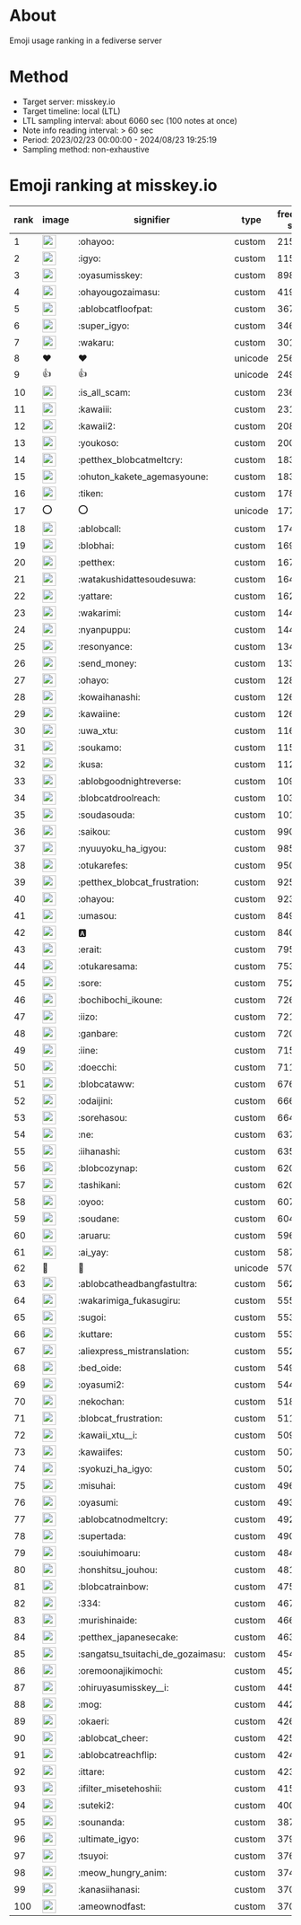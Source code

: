 # About
Emoji usage ranking in a fediverse server

# Method
- Target server: misskey.io
- Target timeline: local (LTL)
- LTL sampling interval: about 6060 sec (100 notes at once)
- Note info reading interval: > 60 sec
- Period: 2023/02/23 00:00:00 - 2024/08/23 19:25:19 
- Sampling method: non-exhaustive

# Emoji ranking at misskey.io

|rank|image|signifier|type|frequency score|
|----|----|----|----|----|
|1|<img height="24" src="https://misskey.io/emoji/ohayoo.webp">|:ohayoo:|custom|215144|
|2|<img height="24" src="https://misskey.io/emoji/igyo.webp">|:igyo:|custom|115475|
|3|<img height="24" src="https://misskey.io/emoji/oyasumisskey.webp">|:oyasumisskey:|custom|89827|
|4|<img height="24" src="https://misskey.io/emoji/ohayougozaimasu.webp">|:ohayougozaimasu:|custom|41939|
|5|<img height="24" src="https://misskey.io/emoji/ablobcatfloofpat.webp">|:ablobcatfloofpat:|custom|36759|
|6|<img height="24" src="https://misskey.io/emoji/super_igyo.webp">|:super_igyo:|custom|34624|
|7|<img height="24" src="https://misskey.io/emoji/wakaru.webp">|:wakaru:|custom|30100|
|8|❤|❤|unicode|25618|
|9|👍|👍|unicode|24935|
|10|<img height="24" src="https://misskey.io/emoji/is_all_scam.webp">|:is_all_scam:|custom|23600|
|11|<img height="24" src="https://misskey.io/emoji/kawaiii.webp">|:kawaiii:|custom|23155|
|12|<img height="24" src="https://misskey.io/emoji/kawaii2.webp">|:kawaii2:|custom|20868|
|13|<img height="24" src="https://misskey.io/emoji/youkoso.webp">|:youkoso:|custom|20069|
|14|<img height="24" src="https://misskey.io/emoji/petthex_blobcatmeltcry.webp">|:petthex_blobcatmeltcry:|custom|18399|
|15|<img height="24" src="https://misskey.io/emoji/ohuton_kakete_agemasyoune.webp">|:ohuton_kakete_agemasyoune:|custom|18331|
|16|<img height="24" src="https://misskey.io/emoji/tiken.webp">|:tiken:|custom|17896|
|17|⭕|⭕|unicode|17793|
|18|<img height="24" src="https://misskey.io/emoji/ablobcall.webp">|:ablobcall:|custom|17402|
|19|<img height="24" src="https://misskey.io/emoji/blobhai.webp">|:blobhai:|custom|16932|
|20|<img height="24" src="https://misskey.io/emoji/petthex.webp">|:petthex:|custom|16763|
|21|<img height="24" src="https://misskey.io/emoji/watakushidattesoudesuwa.webp">|:watakushidattesoudesuwa:|custom|16457|
|22|<img height="24" src="https://misskey.io/emoji/yattare.webp">|:yattare:|custom|16283|
|23|<img height="24" src="https://misskey.io/emoji/wakarimi.webp">|:wakarimi:|custom|14491|
|24|<img height="24" src="https://misskey.io/emoji/nyanpuppu.webp">|:nyanpuppu:|custom|14412|
|25|<img height="24" src="https://misskey.io/emoji/resonyance.webp">|:resonyance:|custom|13464|
|26|<img height="24" src="https://misskey.io/emoji/send_money.webp">|:send_money:|custom|13318|
|27|<img height="24" src="https://misskey.io/emoji/ohayo.webp">|:ohayo:|custom|12834|
|28|<img height="24" src="https://misskey.io/emoji/kowaihanashi.webp">|:kowaihanashi:|custom|12680|
|29|<img height="24" src="https://misskey.io/emoji/kawaiine.webp">|:kawaiine:|custom|12645|
|30|<img height="24" src="https://misskey.io/emoji/uwa_xtu.webp">|:uwa_xtu:|custom|11613|
|31|<img height="24" src="https://misskey.io/emoji/soukamo.webp">|:soukamo:|custom|11523|
|32|<img height="24" src="https://misskey.io/emoji/kusa.webp">|:kusa:|custom|11203|
|33|<img height="24" src="https://misskey.io/emoji/ablobgoodnightreverse.webp">|:ablobgoodnightreverse:|custom|10998|
|34|<img height="24" src="https://misskey.io/emoji/blobcatdroolreach.webp">|:blobcatdroolreach:|custom|10363|
|35|<img height="24" src="https://misskey.io/emoji/soudasouda.webp">|:soudasouda:|custom|10117|
|36|<img height="24" src="https://misskey.io/emoji/saikou.webp">|:saikou:|custom|9905|
|37|<img height="24" src="https://misskey.io/emoji/nyuuyoku_ha_igyou.webp">|:nyuuyoku_ha_igyou:|custom|9852|
|38|<img height="24" src="https://misskey.io/emoji/otukarefes.webp">|:otukarefes:|custom|9509|
|39|<img height="24" src="https://misskey.io/emoji/petthex_blobcat_frustration.webp">|:petthex_blobcat_frustration:|custom|9250|
|40|<img height="24" src="https://misskey.io/emoji/ohayou.webp">|:ohayou:|custom|9238|
|41|<img height="24" src="https://misskey.io/emoji/umasou.webp">|:umasou:|custom|8496|
|42|<img height="24" src="https://misskey.io/emoji/a.webp">|:a:|custom|8404|
|43|<img height="24" src="https://misskey.io/emoji/erait.webp">|:erait:|custom|7958|
|44|<img height="24" src="https://misskey.io/emoji/otukaresama.webp">|:otukaresama:|custom|7530|
|45|<img height="24" src="https://misskey.io/emoji/sore.webp">|:sore:|custom|7526|
|46|<img height="24" src="https://misskey.io/emoji/bochibochi_ikoune.webp">|:bochibochi_ikoune:|custom|7269|
|47|<img height="24" src="https://misskey.io/emoji/iizo.webp">|:iizo:|custom|7211|
|48|<img height="24" src="https://misskey.io/emoji/ganbare.webp">|:ganbare:|custom|7207|
|49|<img height="24" src="https://misskey.io/emoji/iine.webp">|:iine:|custom|7156|
|50|<img height="24" src="https://misskey.io/emoji/doecchi.webp">|:doecchi:|custom|7118|
|51|<img height="24" src="https://misskey.io/emoji/blobcataww.webp">|:blobcataww:|custom|6762|
|52|<img height="24" src="https://misskey.io/emoji/odaijini.webp">|:odaijini:|custom|6665|
|53|<img height="24" src="https://misskey.io/emoji/sorehasou.webp">|:sorehasou:|custom|6641|
|54|<img height="24" src="https://misskey.io/emoji/ne.webp">|:ne:|custom|6371|
|55|<img height="24" src="https://misskey.io/emoji/iihanashi.webp">|:iihanashi:|custom|6357|
|56|<img height="24" src="https://misskey.io/emoji/blobcozynap.webp">|:blobcozynap:|custom|6201|
|57|<img height="24" src="https://misskey.io/emoji/tashikani.webp">|:tashikani:|custom|6201|
|58|<img height="24" src="https://misskey.io/emoji/oyoo.webp">|:oyoo:|custom|6074|
|59|<img height="24" src="https://misskey.io/emoji/soudane.webp">|:soudane:|custom|6046|
|60|<img height="24" src="https://misskey.io/emoji/aruaru.webp">|:aruaru:|custom|5962|
|61|<img height="24" src="https://misskey.io/emoji/ai_yay.webp">|:ai_yay:|custom|5872|
|62|🎉|🎉|unicode|5703|
|63|<img height="24" src="https://misskey.io/emoji/ablobcatheadbangfastultra.webp">|:ablobcatheadbangfastultra:|custom|5627|
|64|<img height="24" src="https://misskey.io/emoji/wakarimiga_fukasugiru.webp">|:wakarimiga_fukasugiru:|custom|5557|
|65|<img height="24" src="https://misskey.io/emoji/sugoi.webp">|:sugoi:|custom|5539|
|66|<img height="24" src="https://misskey.io/emoji/kuttare.webp">|:kuttare:|custom|5532|
|67|<img height="24" src="https://misskey.io/emoji/aliexpress_mistranslation.webp">|:aliexpress_mistranslation:|custom|5522|
|68|<img height="24" src="https://misskey.io/emoji/bed_oide.webp">|:bed_oide:|custom|5491|
|69|<img height="24" src="https://misskey.io/emoji/oyasumi2.webp">|:oyasumi2:|custom|5444|
|70|<img height="24" src="https://misskey.io/emoji/nekochan.webp">|:nekochan:|custom|5183|
|71|<img height="24" src="https://misskey.io/emoji/blobcat_frustration.webp">|:blobcat_frustration:|custom|5111|
|72|<img height="24" src="https://misskey.io/emoji/kawaii_xtu__i.webp">|:kawaii_xtu__i:|custom|5096|
|73|<img height="24" src="https://misskey.io/emoji/kawaiifes.webp">|:kawaiifes:|custom|5074|
|74|<img height="24" src="https://misskey.io/emoji/syokuzi_ha_igyo.webp">|:syokuzi_ha_igyo:|custom|5024|
|75|<img height="24" src="https://misskey.io/emoji/misuhai.webp">|:misuhai:|custom|4968|
|76|<img height="24" src="https://misskey.io/emoji/oyasumi.webp">|:oyasumi:|custom|4930|
|77|<img height="24" src="https://misskey.io/emoji/ablobcatnodmeltcry.webp">|:ablobcatnodmeltcry:|custom|4926|
|78|<img height="24" src="https://misskey.io/emoji/supertada.webp">|:supertada:|custom|4903|
|79|<img height="24" src="https://misskey.io/emoji/souiuhimoaru.webp">|:souiuhimoaru:|custom|4847|
|80|<img height="24" src="https://misskey.io/emoji/honshitsu_jouhou.webp">|:honshitsu_jouhou:|custom|4817|
|81|<img height="24" src="https://misskey.io/emoji/blobcatrainbow.webp">|:blobcatrainbow:|custom|4755|
|82|<img height="24" src="https://misskey.io/emoji/334.webp">|:334:|custom|4679|
|83|<img height="24" src="https://misskey.io/emoji/murishinaide.webp">|:murishinaide:|custom|4668|
|84|<img height="24" src="https://misskey.io/emoji/petthex_japanesecake.webp">|:petthex_japanesecake:|custom|4636|
|85|<img height="24" src="https://misskey.io/emoji/sangatsu_tsuitachi_de_gozaimasu.webp">|:sangatsu_tsuitachi_de_gozaimasu:|custom|4545|
|86|<img height="24" src="https://misskey.io/emoji/oremoonajikimochi.webp">|:oremoonajikimochi:|custom|4525|
|87|<img height="24" src="https://misskey.io/emoji/ohiruyasumisskey__i.webp">|:ohiruyasumisskey__i:|custom|4453|
|88|<img height="24" src="https://misskey.io/emoji/mog.webp">|:mog:|custom|4424|
|89|<img height="24" src="https://misskey.io/emoji/okaeri.webp">|:okaeri:|custom|4263|
|90|<img height="24" src="https://misskey.io/emoji/ablobcat_cheer.webp">|:ablobcat_cheer:|custom|4256|
|91|<img height="24" src="https://misskey.io/emoji/ablobcatreachflip.webp">|:ablobcatreachflip:|custom|4242|
|92|<img height="24" src="https://misskey.io/emoji/ittare.webp">|:ittare:|custom|4232|
|93|<img height="24" src="https://misskey.io/emoji/ifilter_misetehoshii.webp">|:ifilter_misetehoshii:|custom|4152|
|94|<img height="24" src="https://misskey.io/emoji/suteki2.webp">|:suteki2:|custom|4006|
|95|<img height="24" src="https://misskey.io/emoji/sounanda.webp">|:sounanda:|custom|3878|
|96|<img height="24" src="https://misskey.io/emoji/ultimate_igyo.webp">|:ultimate_igyo:|custom|3796|
|97|<img height="24" src="https://misskey.io/emoji/tsuyoi.webp">|:tsuyoi:|custom|3765|
|98|<img height="24" src="https://misskey.io/emoji/meow_hungry_anim.webp">|:meow_hungry_anim:|custom|3744|
|99|<img height="24" src="https://misskey.io/emoji/kanasiihanasi.webp">|:kanasiihanasi:|custom|3704|
|100|<img height="24" src="https://misskey.io/emoji/ameownodfast.webp">|:ameownodfast:|custom|3701|
